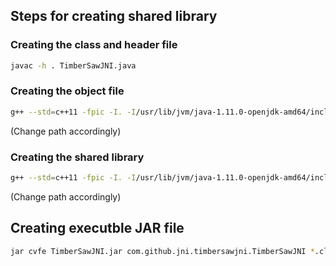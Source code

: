 ## Steps for creating shared library

### Creating the class and header file
```bash
javac -h . TimberSawJNI.java
```

### Creating the object file
```bash 
g++ --std=c++11 -fpic -I. -I/usr/lib/jvm/java-1.11.0-openjdk-amd64/include -I/usr/lib/jvm/java-1.11.0-openjdk-amd64/include/linux -c -I /scratch1/pkadam/TimberSaw2021/include/ -I/scratch1/pkadam/TimberSaw2021/build/ -I/scratch1/pkadam/TimberSaw2021 TimberSawJNI.cpp -o TimberSawJNI.o
```
(Change path accordingly)

### Creating the shared library
```bash
g++ --std=c++11 -fpic -I. -I/usr/lib/jvm/java-1.11.0-openjdk-amd64/include -I/usr/lib/jvm/java-1.11.0-openjdk-amd64/include/linux -c -I /scratch1/pkadam/TimberSaw2021/include/ -I/scratch1/pkadam/TimberSaw2021/build/ 
```
(Change path accordingly)

## Creating executble JAR file
```bash
jar cvfe TimberSawJNI.jar com.github.jni.timbersawjni.TimberSawJNI *.class *.h *.o *.so *.cpp *.java
```
